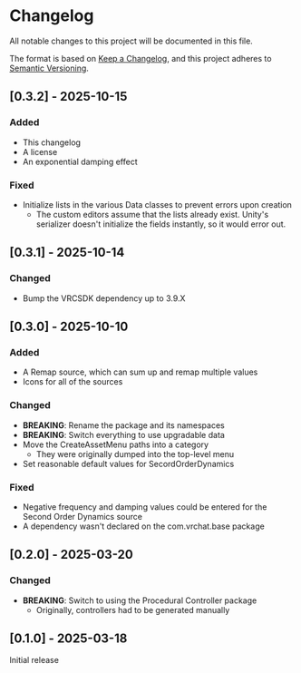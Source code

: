 # Changelog

All notable changes to this project will be documented in this file.

The format is based on [Keep a Changelog](https://keepachangelog.com/en/1.1.0/),
and this project adheres to [Semantic Versioning](https://semver.org/spec/v2.0.0.html).

## [0.3.2] - 2025-10-15

### Added

- This changelog
- A license
- An exponential damping effect

### Fixed

- Initialize lists in the various Data classes to prevent errors upon creation
  - The custom editors assume that the lists already exist. Unity's serializer doesn't initialize the fields instantly, so it would error out.

## [0.3.1] - 2025-10-14

### Changed

- Bump the VRCSDK dependency up to 3.9.X

## [0.3.0] - 2025-10-10

### Added

- A Remap source, which can sum up and remap multiple values
- Icons for all of the sources

### Changed

- **BREAKING**: Rename the package and its namespaces
- **BREAKING**: Switch everything to use upgradable data
- Move the CreateAssetMenu paths into a category
  - They were originally dumped into the top-level menu
- Set reasonable default values for SecordOrderDynamics

### Fixed

- Negative frequency and damping values could be entered for the Second Order Dynamics source
- A dependency wasn't declared on the com.vrchat.base package

## [0.2.0] - 2025-03-20

### Changed

- **BREAKING**: Switch to using the Procedural Controller package
  - Originally, controllers had to be generated manually

## [0.1.0] - 2025-03-18

Initial release